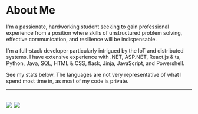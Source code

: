 # About Me
I'm a passionate, hardworking student seeking to gain professional experience from a position where skills of unstructured problem solving, effective communication, and resilience will be indispensable.

I'm a full-stack developer particularly intrigued by the IoT and distributed systems. I have extensive experience with .NET, ASP.NET, React.js & ts, Python, Java, SQL, HTML & CSS, flask, Jinja, JavaScript, and Powershell.

See my stats below. The languages are not very representative of what I spend most time in, as most of my code is private.

---
![](https://github-readme-stats.vercel.app/api?username=andy-stanciu&show_icons=true&theme=dark)
![](https://github-readme-stats.vercel.app/api/top-langs/?username=andy-stanciu&hide=javascript,html&theme=dark)
---

